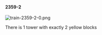 #### 2359-2
![train-2359-2-0.png](https://github.com/lil-lab/nlvr/raw/master/nlvr/train/images/29/train-2359-2-0.png "train-2359-2-0.png")

There is 1 tower with exactly 2 yellow blocks